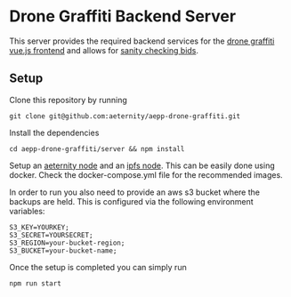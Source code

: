 # Drone Graffiti Backend Server

This server provides the required backend services for the 
[drone graffiti vue.js frontend](https://github.com/aeternity/aepp-drone-graffiti/tree/master/aepp) and allows for 
[sanity checking bids](https://github.com/aeternity/aepp-drone-graffiti/blob/master/server/docs/SANITY.md).

## Setup

Clone this repository by running
```
git clone git@github.com:aeternity/aepp-drone-graffiti.git
```
Install the dependencies
```
cd aepp-drone-graffiti/server && npm install
```
Setup an [aeternity node](https://github.com/aeternity/aeternity) and an 
[ipfs node](https://docs.ipfs.io/introduction/install/). This can be easily done using docker. Check the 
docker-compose.yml file for the recommended images.

In order to run you also need to provide an aws s3 bucket where the backups are held. This is configured via the following 
environment variables:
```
S3_KEY=YOURKEY;
S3_SECRET=YOURSECRET;
S3_REGION=your-bucket-region;
S3_BUCKET=your-bucket-name;
```
Once the setup is completed you can simply run
```
npm run start
```
